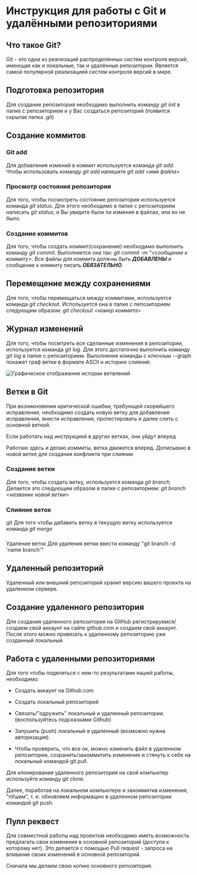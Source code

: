 # Инструкция для работы с Git и удалёнными репозиториями

## Что такое Git?
Git - это одна из реализаций распределённых систем контроля версий, имеющая как и локальные, так и удалённые репозитории. Является самой популярной реализацией систем контроля версий в мире.
## Подготовка репозитория
Для создание репозитория необходимо выполнить команду *git init*  в папке с репозиторием и у Вас создаться репозиторий (появится скрытая папка .git)

## Создание коммитов

### Git add
Для добавления измений в коммит используется команда *git add*. Чтобы использовать команду *git add* напишите *git add <имя файла>*

### Просмотр состояния репозитория
Для того, чтобы посмотреть состояние репозитория используется команда *git status*. Для этого необходимо в папке с репозиторием написать *git status*, и Вы увидите были ли измения в файлах, или их не было.

### Создание коммитов
Для того, чтобы создать коммит(сохранение) необходимо выполнить команду *git commit*. Выполняется она так: *git commit -m "<сообщение к коммиту>*. Все файлы для коммита должны быть ***ДОБАВЛЕНЫ*** и сообщение к коммиту писать ***ОБЯЗАТЕЛЬНО***.

## Перемещение между сохранениями
Для того, чтобы перемещаться между коммитами, используется команда *git checkout*. Используется она в папке с пепозиторием следующим образом: *git checkout <номер коммита>*

## Журнал изменений
Для того, чтобы посмтреть все сделанные изменения в репозитории, используется команда *git log*. Для этого достаточно выполнить команду *git log* в папке с репозиторием.
Выполнение команды с ключоьм --graph покажет граф ветки в формате ASCII и историю слияний:

![Графическое отображение истории ветвлений](/Git-log.jpg)


## Ветки в Git

При возникновении критической ошибки, требующей скорейшего исправления, необходимо создать новую ветку для добавления исправления, внести исправления, протестировать и далее слить с основной веткой.

Если работать над инструкцией в других ветках, они уйдут вперед

Работаю здесь и делаю коммиты, ветка движется вперед. Дописываю в новой ветке для создания конфликта при слиянии                


### Создание ветки

Для того, чтобы создать ветку, используется команда *git branch*. Делается это следующим образом в папке с репозиторием: *git branch <название новой ветки>*

### Слияние веток
git 
Для того чтобы дабавить ветку в текущую ветку используется команда *git merge <name branch>*

###
 Удаление веток
Для удаления ветки ввести команду "git branch -d 'name branch'"

## Удаленный репозиторий

Удаленный или внешний репозиторий хранит версию вашего проекта на удаленном сервере.

## Создание удаленного репозитория

Для создания удаленного репозитория на GitHub регистрируемся/создаем свой аккаунт на сайте github.com и создаем свой аккаунт. После этого можно привязать к удаленному репозиторию уже созданный локальный

## Работа с удаленными репозиториями

Для того чтобы поделиться с кем-то результатами нашей работы, необходимо:

* Создать аккаунт на Github.com

* Создать локальный репозиторий

* Связать/"одружить" локальный и удаленный репозитории. (воспользуйтесь подсказками Github)

* Запушить (push) локальный в удаленный (возможно нужна авторизация).

* Чтобы проверить, что все ок, можно изменить файл в удаленном репозитории, созранить/закоммитить изменения и стянуть к себе на локальный командой git pull.

Для клонирования удаленного репозитория на свой компьютер используйте команду 
git clone. 

Далее, поработав  на локальном компьютере и закоммитив изменения, "пУшим", т. е. обновляем информацию в удаленном репозитории командой git push.

## Пулл реквест

Для совместной работы над проектом необходимо иметь возможность предлагать свои изменения в основной репозиторий (доступа к которому нет). Это делается с помощью Pull request - запроса на вливание своих изменений в основной репозиторий.

Сначала мы делаем свою копию основного репозитория.